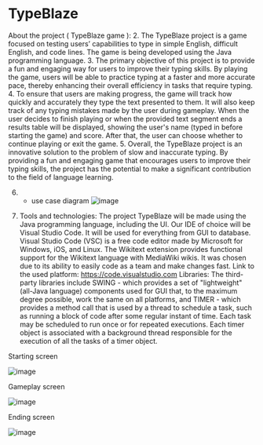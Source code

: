 # TypeBlaze
About the project ( TypeBlaze game ):
2. The TypeBlaze project is a game focused on testing users’ capabilities to type in
simple English, difficult English, and code lines. The game is being developed using
the Java programming language.
3. The primary objective of this project is to provide a fun and engaging way for users to
improve their typing skills. By playing the game, users will be able to practice typing
at a faster and more accurate pace, thereby enhancing their overall efficiency in
tasks that require typing.
4. To ensure that users are making progress, the game will track how quickly and
accurately they type the text presented to them. It will also keep track of any typing
mistakes made by the user during gameplay. When the user decides to finish playing
or when the provided text segment ends a results table will be displayed, showing the
user's name (typed in before starting the game) and score. After that, the user can
choose whether to continue playing or exit the game.
5. Overall, the TypeBlaze project is an innovative solution to the problem of slow and
inaccurate typing. By providing a fun and engaging game that encourages users to
improve their typing skills, the project has the potential to make a significant
contribution to the field of language learning.

6. - use case diagram
   ![image](https://github.com/user-attachments/assets/c8ee07aa-9c2f-4335-8a46-76da3eb1c817)

7. Tools and technologies:
The project TypeBlaze will be made using the Java programming language, including the UI.
Our IDE of choice will be Visual Studio Code. It will be used for everything from GUI to
database. Visual Studio Code (VSC) is a free code editor made by Microsoft for Windows,
iOS, and Linux. The Wikitext extension provides functional support for the Wikitext language
with MediaWiki wikis. It was chosen due to its ability to easily code as a team and make
changes fast.
Link to the used platform: https://code.visualstudio.com
Libraries:
The third-party libraries include SWING - which provides a set of "lightweight" (all-Java
language) components used for GUI that, to the maximum degree possible, work the same
on all platforms, and TIMER - which provides a method call that is used by a thread to
schedule a task, such as running a block of code after some regular instant of time. Each
task may be scheduled to run once or for repeated executions. Each timer object is
associated with a background thread responsible for the execution of all the tasks of a timer
object.

Starting screen 

![image](https://github.com/user-attachments/assets/763995f2-8c11-46d3-ab07-bdae6c46646e)

Gameplay screen

![image](https://github.com/user-attachments/assets/cf3055d2-eb0e-4b5f-86c4-441c2a610254)

Ending screen 

![image](https://github.com/user-attachments/assets/99f67903-2947-4624-9b89-733d9b2c53e9)



